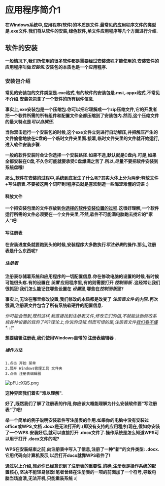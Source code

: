 # 应用程序简介1

  **在Windows系统中,应用程序(软件)的本质是文件.最常见的应用程序文件的类型是.exe文件.我们将从软件的安装,绿色软件,单文件应用程序等几个方面进行介绍.**

## 软件的安装

  **一般情况下,我们所使用的很多软件都是需要经过安装流程才能使用的.安装软件的应用程序叫做*安装包*.安装包的本质也是一个应用程序.**

### 安装包介绍

  **常见的安装包的文件类型是.exe格式,有的软件的安装包是.msi,.appx格式,不常见不介绍.安装包包含了一个软件的所有组件信息.**

  **事实上,exe安装包是一个压缩包.你可以把它理解成一个zip压缩文件,它的开发者把一个软件所需的所有组件和配置文件全都压缩到了安装包内.然而,这个压缩文件的最大特点是*可以自解压*.**

  **当你双击运行一个安装包的时候,这个exe文件立刻进行自动解压,并把解压产生的文件偷偷地放在C盘的一个临时文件夹里面.接着,临时文件夹里的文件就开始运行,进入软件安装步骤.**

  **一般的软件安装时会让你选择一个安装路径.如果不选,默认就是C盘内.可是,如果全都安装在C盘,不久你可能就要承受C盘爆满之苦了.所以,尽量不要把软件安装到系统盘哦!**

  **那么,软件在安装的过程中,系统到底发生了什么呢?其实大体上分为两步:释放文件+写注册表.不要被这两个词吓到!程序员就是喜欢制造一些晦涩难懂的词语 :)**

#### 释放文件

  **一个把安装包里的文件存放到<u>你选择的软件安装位置的过程</u>.这很好理解,一个软件运行所需的文件必须要在一个文件夹里,不然,软件不可能满电脑跑去找它的"家人"吧!**

#### 写注册表

**在安装进度条就要跑到头的时候,安装程序大多数执行*写注册表*的操作.那么,注册表是什么东西呢?**

##### 注册表

  **注册表存储着系统和应用程序的一切配置信息.你在修改电脑的设置的时候,有时候可能很头疼.有的设置在 *设置* 应用程序里,有的则需要打开 *控制面板* .这经常让我们很抓狂!我们怎么能记住哪些设置在 *设置*里,哪些在*控制面板*里?**

  **事实上,无论在哪里修改设置,我们修改的本质都是改变了 *注册表文件* 的内容.再次强调,注册表文件包含了所有系统软硬件的配置信息.**

  **你可能会想到,既然这样,我直接找到注册表文件,修改它们的值,不就能达到修改系统各种设置的目的了吗?理论上,你说的没错.然而可惜的是,注册表文件*<u>*我们看不懂*</u>*. :(**

  **想要编辑注册表,我们使用Windows自带的 注册表编辑器 .**

##### 操作方法

    1.点击 开始 菜单
    2.展开 Windows管理工具 文件夹
    3.点击 注册表编辑器

  [![pFUcXQS.png](https://s11.ax1x.com/2024/02/24/pFUcXQS.png)](https://imgse.com/i/pFUcXQS)

**这种界面我们着实"难以理解".**

  **好了,既然我们了解了注册表的作用,你应该大概能理解为什么安装软件要"写注册表"了吧!**

  **举一个简单的例子说明安装软件写注册表的作用.如果你的电脑中没有安装过office或WPS,文档 .docx是无法打开的.(即没有支持的应用程序)现在,假如你安装了一个WPS.安装好后,就可以直接打开 .docx文件了.操作系统是怎么知道WPS可以用于打开 .docx文件的呢?**

  **WPS在安装结束之前,向注册表中写入了信息,注册了一种"新"的文件类型: .docx.它用代码向计算机表示,以后打开docx就靠WPS软件了!**

  **通过以上介绍,想必你已经意识到了注册表的重要性.的确,注册表是操作系统的配置核心,坚决不能轻易修改!笔者曾经在注册表的一项的前面加了一个符号,导致电脑当场崩溃,无法开机,只能重装系统 :(**
